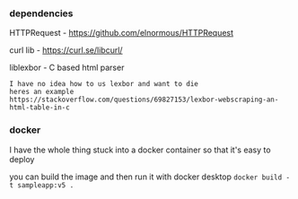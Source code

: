 ### dependencies

HTTPRequest - https://github.com/elnormous/HTTPRequest

curl lib - https://curl.se/libcurl/

liblexbor - C based html parser
```
I have no idea how to us lexbor and want to die
heres an example
https://stackoverflow.com/questions/69827153/lexbor-webscraping-an-html-table-in-c
```

### docker

I have the whole thing stuck into a docker container so that it's easy to deploy

you can build the image and then run it with docker desktop
`docker build -t sampleapp:v5 .`

